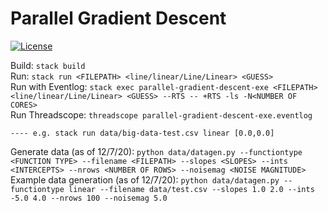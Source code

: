 # Parallel Gradient Descent

[![License](https://img.shields.io/badge/License-BSD%203--Clause-blue.svg)](https://opensource.org/licenses/BSD-3-Clause)

Build: `stack build `   
Run: `stack run <FILEPATH> <line/linear/Line/Linear> <GUESS>`  
Run with Eventlog: `stack exec parallel-gradient-descent-exe <FILEPATH> <line/linear/Line/Linear> <GUESS> --RTS -- +RTS -ls -N<NUMBER OF CORES>`  
Run Threadscope: `threadscope parallel-gradient-descent-exe.eventlog`  

`---- e.g. stack run data/big-data-test.csv linear [0.0,0.0] `

Generate data (as of 12/7/20): `python data/datagen.py --functiontype <FUNCTION TYPE> --filename <FILEPATH> --slopes <SLOPES> --ints <INTERCEPTS> --nrows <NUMBER OF ROWS> --noisemag <NOISE MAGNITUDE>`  
Example data generation (as of 12/7/20): `python data/datagen.py --functiontype linear --filename data/test.csv --slopes 1.0 2.0 --ints -5.0 4.0 --nrows 100 --noisemag 5.0`
